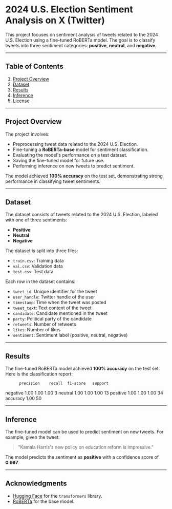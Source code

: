 # 2024 U.S. Election Sentiment Analysis on X (Twitter)

This project focuses on sentiment analysis of tweets related to the 2024 U.S. Election using a fine-tuned RoBERTa model. The goal is to classify tweets into three sentiment categories: **positive**, **neutral**, and **negative**.

---

## Table of Contents
1. [Project Overview](#project-overview)
2. [Dataset](#dataset)
3. [Results](#results)
4. [Inference](#inference)
5. [License](#license)

---

## Project Overview

The project involves:
- Preprocessing tweet data related to the 2024 U.S. Election.
- Fine-tuning a **RoBERTa-base** model for sentiment classification.
- Evaluating the model's performance on a test dataset.
- Saving the fine-tuned model for future use.
- Performing inference on new tweets to predict sentiment.

The model achieved **100% accuracy** on the test set, demonstrating strong performance in classifying tweet sentiments.

---

## Dataset

The dataset consists of tweets related to the 2024 U.S. Election, labeled with one of three sentiments:
- **Positive**
- **Neutral**
- **Negative**

The dataset is split into three files:
- `train.csv`: Training data
- `val.csv`: Validation data
- `test.csv`: Test data

Each row in the dataset contains:
- `tweet_id`: Unique identifier for the tweet
- `user_handle`: Twitter handle of the user
- `timestamp`: Time when the tweet was posted
- `tweet_text`: Text content of the tweet
- `candidate`: Candidate mentioned in the tweet
- `party`: Political party of the candidate
- `retweets`: Number of retweets
- `likes`: Number of likes
- `sentiment`: Sentiment label (positive, neutral, negative)

---

## Results

The fine-tuned RoBERTa model achieved **100% accuracy** on the test set. Here is the classification report:

          precision    recall  f1-score   support
negative       1.00      1.00      1.00         3
 neutral       1.00      1.00      1.00        13
positive       1.00      1.00      1.00        34
accuracy                           1.00        50

---

## Inference

The fine-tuned model can be used to predict sentiment on new tweets. For example, given the tweet:

> "Kamala Harris's new policy on education reform is impressive."

The model predicts the sentiment as **positive** with a confidence score of **0.997**.

---


## Acknowledgments
- [Hugging Face](https://huggingface.co/) for the `transformers` library.
- [RoBERTa](https://arxiv.org/abs/1907.11692) for the base model.
